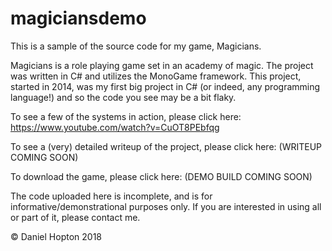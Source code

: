 # magiciansdemo
This is a sample of the source code for my game, Magicians.

Magicians is a role playing game set in an academy of magic. The project was written in C# and utilizes the MonoGame framework. This project, started in 2014, was my first big project in C# (or indeed, any programming language!) and so the code you see may be a bit flaky.

To see a few of the systems in action, please click here:
https://www.youtube.com/watch?v=CuOT8PEbfqg

To see a (very) detailed writeup of the project, please click here:
(WRITEUP COMING SOON)

To download the game, please click here:
(DEMO BUILD COMING SOON)

The code uploaded here is incomplete, and is for informative/demonstrational purposes only. If you are interested in using all or part of it, please contact me.

© Daniel Hopton 2018
